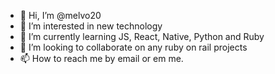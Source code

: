 - 👋 Hi, I’m @melvo20
- 👀 I’m interested in new technology 
- 🌱 I’m currently learning JS, React, Native, Python and Ruby
- 💞️ I’m looking to collaborate on any ruby on rail projects 
- 📫 How to reach me by email or em me.

<!---
melvo20/melvo20 is a ✨ special ✨ repository because its `README.md` (this file) appears on your GitHub profile.
You can click the Preview link to take a look at your changes.
--->
